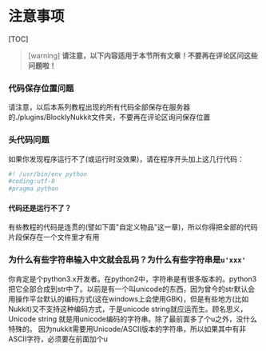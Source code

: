 # 注意事项
[TOC]
>[warning] **请注意，以下内容适用于本节所有文章！不要再在评论区问这些问题啦！**
### 代码保存位置问题
请注意，以后本系列教程出现的所有代码全部保存在服务器的./plugins/BlocklyNukkit文件夹，不要再在评论区询问保存位置
### 头代码问题
如果你发现程序运行不了(或运行时没效果)，请在程序开头加上这几行代码：
```python
#! /usr/bin/env python
#coding:utf-8
#pragma python
```
#### 代码还是运行不了？
有些教程的代码是连贯的(譬如下面"自定义物品"这一章)，所以你得把全部的代码片段保存在一个文件里才有用
### 为什么有些字符串输入中文就会乱码？为什么有些字符串是`u'xxx'`
你肯定是个python3.x开发者。在python2中，字符串是有很多版本的。python3把它全部合成到str中了。以前是有一个叫unicode的东西，因为曾今的str默认会用操作平台默认的编码方式(这在windows上会使用GBK)，但是有些地方(比如Nukkit)又不支持这种编码方式，于是unicode string就应运而生。顾名思义，Unicode string 就是用unicode编码的字符串。除了最前面多了个u之外，没什么特殊的。
因为nukkit需要用Unicode/ASCII版本的字符串，所以如果其中有非ASCII字符，必须要在前面加个u